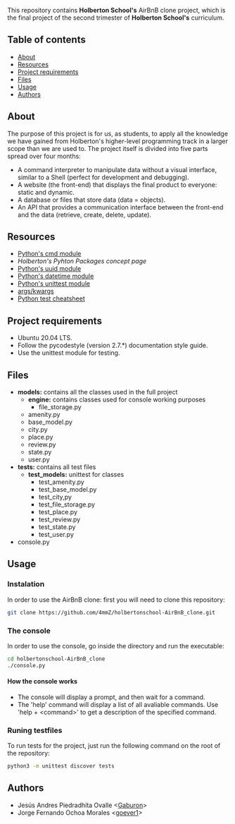 This repository contains **Holberton School's** AirBnB clone project, which is the final project of the second trimester of **Holberton School's** curriculum.
## Table of contents
* [About](#about)
* [Resources](#resources)
* [Project requirements](#project)
* [Files](#files)
* [Usage](#usage)
* [Authors](#authors)

## About
The purpose of this project is for us, as students, to apply all the knowledge we have gained from Holberton's higher-level programming track in a larger scope than we are used to. The project itself is divided into five parts spread over four months:

* A command interpreter to manipulate data without a visual interface, similar to a Shell (perfect for development and debugging).
* A website (the front-end) that displays the final product to everyone: static and dynamic.
* A database or files that store data (data = objects).
* An API that provides a communication interface between the front-end and the data (retrieve, create, delete, update).

## Resources
* [Python's cmd module](https://docs.python.org/3.4/library/cmd.html)
* *Holberton's Pyhton Packages concept page*
* [Python's uuid module](https://docs.python.org/3.4/library/uuid.html)
* [Python's datetime module](https://docs.python.org/3.4/library/datetime.html)
* [Python's unittest module](https://docs.python.org/3.4/library/unittest.html#module-unittest)
* [args/kwargs](https://yasoob.me/2013/08/04/args-and-kwargs-in-python-explained/)
* [Python test cheatsheet](https://www.pythonsheets.com/notes/python-tests.html)

## Project requirements

* Ubuntu 20.04 LTS.
* Follow the pycodestyle (version 2.7.*) documentation style guide.
* Use the unittest module for testing.

## Files

* **models:** contains all the classes used in the full project
	* **engine:** contains classes used for console working purposes
		* file_storage.py
	* amenity.py
	* base_model.py
	* city.py
	* place.py
	* review.py
	* state.py
	* user.py 
* **tests:** contains all test files
	* **test_models:** unittest for classes
		* test_amenity.py
		* test_base_model.py
		* test_city,py
		* test_file_storage.py
		* test_place.py
		* test_review.py
		* test_state.py
		* test_user.py
* console.py

## Usage
### Instalation
In order to use the AirBnB clone: first you will need to clone this repository:
```bash
git clone https://github.com/4mmZ/holbertonschool-AirBnB_clone.git
```
### The console
In order to use the console, go inside the directory and run the executable:
```bash
cd holbertonschool-AirBnB_clone
./console.py
```
#### How the console works
 * The console will display a prompt, and then wait for a command.
 * The 'help' command will display a list of all avaliable commands. Use 'help + \<command>' to get a description of the specified command.
 ### Runing testfiles
To run tests for the project, just run the following command on the root of the repository:
```bash
python3 -m unittest discover tests
```
## Authors
* Jesús Andres Piedradhíta Ovalle <[Gaburon](https://github.com/Gaburon)>
* Jorge Fernando Ochoa Morales <[goever1](https://github.com/goever1)>
